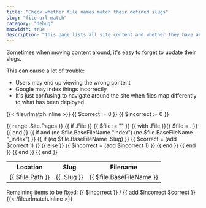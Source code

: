 ```yaml
---
title: "Check whether file names match their defined slugs"
slug: "file-url-match"
category: "debug"
maxwidth: true
description: "This page lists all site content and whether they have an explicit slug defined"
---
```


Sometimes when moving content around, it's easy to forget to update their slugs.

This can cause a lot of trouble:

* Users may end up viewing the wrong content
* Google may index things incorrectly
* It's just confusing to navigate around the site when files map differently to what has been deployed

{{< fileurlmatch.inline >}}
{{ $correct := 0 }}
{{ $incorrect := 0 }}
<table>
  <tr>
    <th>Location</th>
    <th>Slug</th>
    <th>Filename</th>
  </tr>
  {{ range .Site.Pages }}
    {{ if .File }}
      {{ $file := "" }}
      {{ with .File }}{{ $file = . }}{{ end }}
      {{ if and (ne $file.BaseFileName "index") (ne $file.BaseFileName "_index") }}
        {{ if (eq $file.BaseFileName .Slug) }}
          {{ $correct = (add $correct 1) }}
        {{ else }}
          {{ $incorrect = (add $incorrect 1) }}
        {{ end }}
        <tr style="background-color: {{ if (eq $file.BaseFileName .Slug) }}lightgreen{{ else }}lightpink{{ end }}">
          <td>{{ $file.Path }}</td>
          <td>{{ .Slug }}</td>
          <td>{{ $file.BaseFileName }}</td>
        </tr>
      {{ end }}
    {{ end }}
  {{ end }}
</table>
Remaining items to be fixed: {{ $incorrect }} / {{ add $incorrect $correct }}
{{< /fileurlmatch.inline >}}